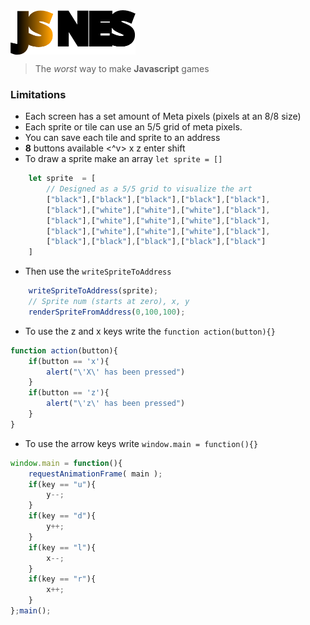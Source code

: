 <img src="https://raw.githubusercontent.com/ClassicMC-Studios/ClassicMC-Studios.github.io/main/jsnes.png" width="200" align="center"/>

> The *worst* way to make **Javascript** games<br/>

### Limitations

- Each screen has a set amount of Meta pixels (pixels at an  8/8 size)
- Each sprite or tile can use an 5/5 grid of meta pixels.
-  You can save each tile and sprite to an address
- **8** buttons available <^v> x z enter shift
- To draw a sprite make an array `let sprite = []`

``` js
    let sprite  = [
        // Designed as a 5/5 grid to visualize the art
        ["black"],["black"],["black"],["black"],["black"],
        ["black"],["white"],["white"],["white"],["black"],
        ["black"],["white"],["white"],["white"],["black"],
        ["black"],["white"],["white"],["white"],["black"],
        ["black"],["black"],["black"],["black"],["black"]
    ]
```

- Then use the `writeSpriteToAddress`

``` js
    writeSpriteToAddress(sprite);
    // Sprite num (starts at zero), x, y
    renderSpriteFromAddress(0,100,100);
```

- To use the z and x keys write the `function action(button){}`

``` js
function action(button){
    if(button == 'x'){
        alert("\'X\' has been pressed")
    }
    if(button == 'z'){
        alert("\'z\' has been pressed")
    }
}
```

- To use the arrow keys write `window.main = function(){}`

``` js
window.main = function(){
    requestAnimationFrame( main );
    if(key == "u"){
        y--;
    }
    if(key == "d"){
        y++;
    }
    if(key == "l"){
        x--;
    }
    if(key == "r"){
        x++;
    }
};main();
```
